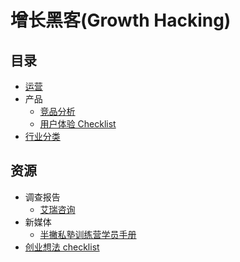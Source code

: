 # 增长黑客(Growth Hacking)
## 目录
* [运营](marketing)
* 产品
  * [竞品分析](pm/竞品分析.md)
  * [用户体验 Checklist](pm/ux-checklist.md)
* [行业分类](行业/行业分类.md)

## 资源
* 调查报告
  * [艾瑞咨询](http://www.iresearch.cn/)
* 新媒体
  * [半撇私塾训练营学员手册](https://github.com/BPteach/Full-Stack-New-Media-Hacker-Bootcamp)
* [创业想法 checklist](resource/start-up-checklist.md)

